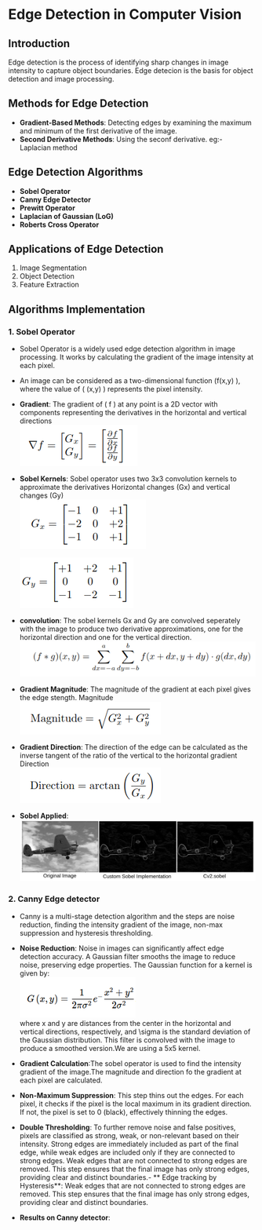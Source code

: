 # Edge Detection in Computer Vision

## Introduction 
Edge detection is the process of identifying sharp changes in image intensity to capture object boundaries. Edge detecion is the basis for object detection and image processing. 

## Methods for Edge Detection
- **Gradient-Based Methods**: Detecting edges by examining the maximum and minimum of the first derivative of the image. 
- **Second Derivative Methods**: Using the seconf derivative. eg:- Laplacian method

## Edge Detection Algorithms
- **Sobel Operator**
- **Canny Edge Detector**
- **Prewitt Operator**
- **Laplacian of Gaussian (LoG)**
- **Roberts Cross Operator**


## Applications of Edge Detection
1. Image Segmentation
2. Object Detection
3. Feature Extraction



## Algorithms Implementation
### 1. Sobel Operator
- Sobel Operator is a widely used edge detection algorithm in image processing. It works by calculating the gradient of the image intensity at each pixel.
- An image can be considered as a two-dimensional function \(f(x,y) \), where the value of \( (x,y) \) represents the pixel intensity.
- **Gradient**: The gradient of \( f \) at any point is a 2D vector with components representing the derivatives in the horizontal and vertical directions     
   ![Gradient Formula](./edge-detectors/attachments/equations/gradient.png)
   
- **Sobel Kernels**: Sobel operator uses two 3x3 convolution kernels to approximate the derivatives
   Horizontal changes (Gx) and vertical changes (Gy)     
    ![Gx](./edge-detectors/attachments/equations/Gx.png)
    
    ![Gy](./edge-detectors/attachments/equations/Gy.png)

- **convolution**: The sobel kernels Gx  and Gy are convolved seperately with the image to produce two derivative approximations, one for the horizontal direction and one for the vertical direction.
     ![Convolution](./edge-detectors/attachments/equations/convolution.png)

- **Gradient Magnitude**: The magnitude of the gradient at each pixel gives the edge stength. 
    Magnitude  
     ![Magnitude](./edge-detectors/attachments/equations/magnitude.png)

- **Gradient Direction**: The direction of the edge can be calculated as the inverse tangent of the ratio of the vertical to the horizontal gradient
     Direction    
      ![Direction](./edge-detectors/attachments/equations/direction.png)

- **Sobel Applied**:
      ![Sobel_results](./edge-detectors/attachments/results/sobel.png)
    
### 2. Canny Edge detector 
- Canny is a multi-stage detection algorithm and the steps are noise reduction, finding the intensity gradient of the image, non-max suppression and hysteresis thresholding.
- **Noise Reduction**: Noise in images can significantly affect edge detection accuracy. A Gaussian filter smooths the image to reduce noise, preserving edge properties.
  The Gaussian function for a kernel is given by:  
  ![Gaussian](./edge-detectors/attachments/equations/can1.png)   
  where x and y are distances from the center in the horizontal and vertical directions, respectively, and \sigma is the standard deviation of the Gaussian distribution. This filter is convolved with the image to produce a smoothed version.We are using a 5x5 kernel.
- **Gradient Calculation**:The sobel operator is used to find the intensity gradient of the image.The magnitude and direction fo the gradient at each pixel are calculated.  
- **Non-Maximum Suppression**: This step thins out the edges. For each pixel, it checks if the pixel is the local maximum in its gradient direction. If not, the pixel is set to 0 (black), effectively thinning the edges.  
- **Double Thresholding**: To further remove noise and false positives, pixels are classified as strong, weak, or non-relevant based on their intensity. Strong edges are immediately included as part of the final edge, while weak edges are included only if they are connected to strong edges.
Weak edges that are not connected to strong edges are removed. This step ensures that the final image has only strong edges, providing clear and distinct boundaries.- ** Edge tracking by Hysteresis**: Weak edges that are not connected to strong edges are removed. This step ensures that the final image has only strong edges, providing clear and distinct boundaries.
 
- **Results on Canny detector**:  
  
  
